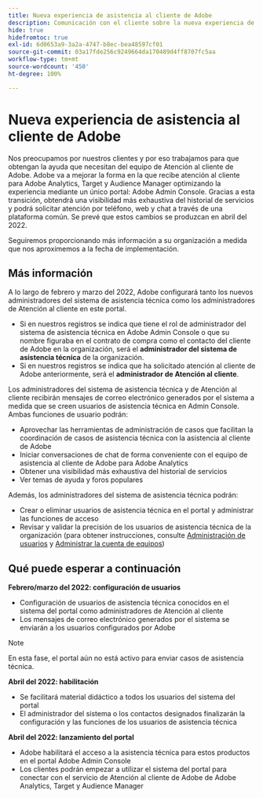 ```yaml
---
title: Nueva experiencia de asistencia al cliente de Adobe
description: Comunicación con el cliente sobre la nueva experiencia de atención
hide: true
hidefromtoc: true
exl-id: 6d0653a9-3a2a-4747-b8ec-bea48597cf01
source-git-commit: 03a17fde256c9249664da170489d4ff8707fc5aa
workflow-type: tm+mt
source-wordcount: '450'
ht-degree: 100%

---
```


# Nueva experiencia de asistencia al cliente de Adobe

Nos preocupamos por nuestros clientes y por eso trabajamos para que obtengan la ayuda que necesitan del equipo de Atención al cliente de Adobe. Adobe va a mejorar la forma en la que recibe atención al cliente para Adobe Analytics, Target y Audience Manager optimizando la experiencia mediante un único portal: Adobe Admin Console. Gracias a esta transición, obtendrá una visibilidad más exhaustiva del historial de servicios y podrá solicitar atención por teléfono, web y chat a través de una plataforma común. Se prevé que estos cambios se produzcan en abril del 2022.

Seguiremos proporcionando más información a su organización a medida que nos aproximemos a la fecha de implementación.

## Más información

A lo largo de febrero y marzo del 2022, Adobe configurará tanto los nuevos administradores del sistema de asistencia técnica como los administradores de Atención al cliente en este portal.

* Si en nuestros registros se indica que tiene el rol de administrador del sistema de asistencia técnica en Adobe Admin Console o que su nombre figuraba en el contrato de compra como el contacto del cliente de Adobe en la organización, será el **administrador del sistema de asistencia técnica** de la organización.
* Si en nuestros registros se indica que ha solicitado atención al cliente de Adobe anteriormente, será el **administrador de Atención al cliente**.

Los administradores del sistema de asistencia técnica y de Atención al cliente recibirán mensajes de correo electrónico generados por el sistema a medida que se creen usuarios de asistencia técnica en Admin Console. Ambas funciones de usuario podrán:

* Aprovechar las herramientas de administración de casos que facilitan la coordinación de casos de asistencia técnica con la asistencia al cliente de Adobe
* Iniciar conversaciones de chat de forma conveniente con el equipo de asistencia al cliente de Adobe para Adobe Analytics
* Obtener una visibilidad más exhaustiva del historial de servicios
* Ver temas de ayuda y foros populares

Además, los administradores del sistema de asistencia técnica podrán:

* Crear o eliminar usuarios de asistencia técnica en el portal y administrar las funciones de acceso
* Revisar y validar la precisión de los usuarios de asistencia técnica de la organización (para obtener instrucciones, consulte [Administración de usuarios](https://helpx.adobe.com/es/enterprise/using/users.html) y [Administrar la cuenta de equipos](https://helpx.adobe.com/es/enterprise/using/accounts.html))

## Qué puede esperar a continuación

**Febrero/marzo del 2022: configuración de usuarios**

* Configuración de usuarios de asistencia técnica conocidos en el sistema del portal como administradores de Atención al cliente
* Los mensajes de correo electrónico generados por el sistema se enviarán a los usuarios configurados por Adobe

>[!NOTE]
>
>En esta fase, el portal aún no está activo para enviar casos de asistencia técnica.

**Abril del 2022: habilitación**

* Se facilitará material didáctico a todos los usuarios del sistema del portal
* El administrador del sistema o los contactos designados finalizarán la configuración y las funciones de los usuarios de asistencia técnica

**Abril del 2022: lanzamiento del portal**

* Adobe habilitará el acceso a la asistencia técnica para estos productos en el portal Adobe Admin Console
* Los clientes podrán empezar a utilizar el sistema del portal para conectar con el servicio de Atención al cliente de Adobe de Adobe Analytics, Target y Audience Manager
